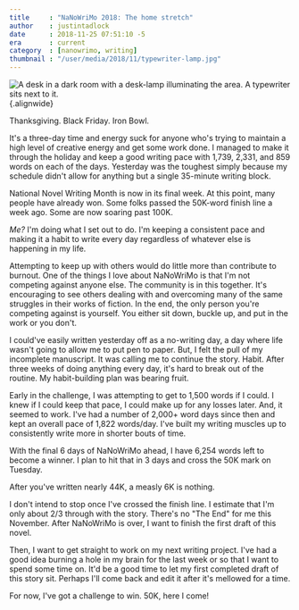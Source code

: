 ```yaml
---
title     : "NaNoWriMo 2018: The home stretch"
author    : justintadlock
date      : 2018-11-25 07:51:10 -5
era       : current
category  : [nanowrimo, writing]
thumbnail : "/user/media/2018/11/typewriter-lamp.jpg"
---
```


![A desk in a dark room with a desk-lamp illuminating the area. A typewriter sits next to it.](http://justintadlock.com/user/media/2018/11/typewriter-lamp.jpg){.alignwide}

Thanksgiving.  Black Friday.  Iron Bowl.

It's a three-day time and energy suck for anyone who's trying to maintain a high level of creative energy and get some work done.  I managed to make it through the holiday and keep a good writing pace with 1,739, 2,331, and 859 words on each of the days.  Yesterday was the toughest simply because my schedule didn't allow for anything but a single 35-minute writing block.

National Novel Writing Month is now in its final week.  At this point, many people have already won.  Some folks passed the 50K-word finish line a week ago.  Some are now soaring past 100K.

_Me?_ I'm doing what I set out to do.  I'm keeping a consistent pace and making it a habit to write every day regardless of whatever else is happening in my life.

Attempting to keep up with others would do little more than contribute to burnout.  One of the things I love about NaNoWriMo is that I'm not competing against anyone else.  The community is in this together.  It's encouraging to see others dealing with and overcoming many of the same struggles in their works of fiction.  In the end, the only person you're competing against is yourself.  You either sit down, buckle up, and put in the work or you don't.

I could've easily written yesterday off as a no-writing day, a day where life wasn't going to allow me to put pen to paper.  But, I felt the pull of my incomplete manuscript.  It was calling me to continue the story.  Habit.  After three weeks of doing anything every day, it's hard to break out of the routine.  My habit-building plan was bearing fruit.

Early in the challenge, I was attempting to get to 1,500 words if I could.  I knew if I could keep that pace, I could make up for any losses later.  And, it seemed to work.  I've had a number of 2,000+ word days since then and kept an overall pace of 1,822 words/day.  I've built my writing muscles up to consistently write more in shorter bouts of time.

With the final 6 days of NaNoWriMo ahead, I have 6,254 words left to become a winner.  I plan to hit that in 3 days and cross the 50K mark on Tuesday.

After you've written nearly 44K, a measly 6K is nothing.

I don't intend to stop once I've crossed the finish line.  I estimate that I'm only about 2/3 through with the story.  There's no "The End" for me this November.  After NaNoWriMo is over, I want to finish the first draft of this novel.

Then, I want to get straight to work on my next writing project.  I've had a good idea burning a hole in my brain for the last week or so that I want to spend some time on.  It'd be a good time to let my first completed draft of this story sit.  Perhaps I'll come back and edit it after it's mellowed for a time.

For now, I've got a challenge to win.  50K, here I come!

